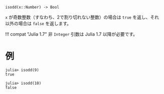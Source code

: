 ```
isodd(x::Number) -> Bool
```

`x` が奇数整数（すなわち、2で割り切れない整数）の場合は `true` を返し、それ以外の場合は `false` を返します。

!!! compat "Julia 1.7"
    非 `Integer` 引数は Julia 1.7 以降が必要です。


# 例

```jldoctest
julia> isodd(9)
true

julia> isodd(10)
false
```
